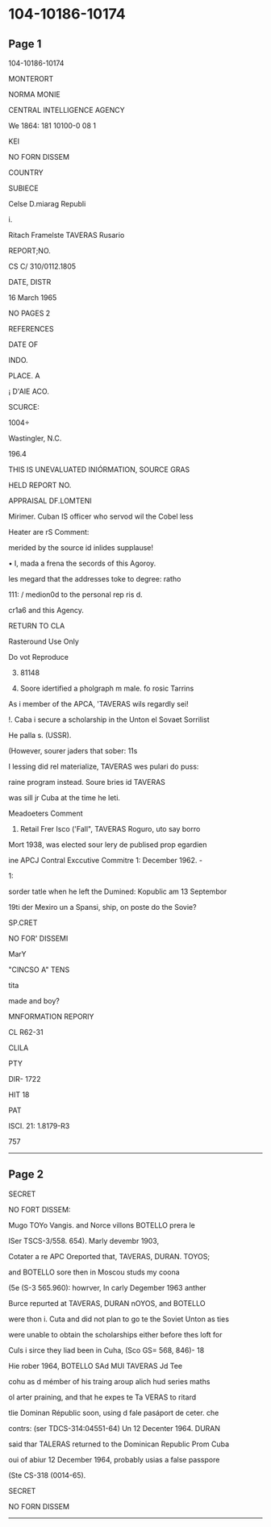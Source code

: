 # 104-10186-10174

## Page 1

104-10186-10174

MONTERORT

NORMA MONIE

CENTRAL INTELLIGENCE AGENCY

We 1864: 181 10100-0 08 1

KEI

NO FORN DISSEM

COUNTRY

SUBIECE

Celse D.miarag Republi

i.

Ritach Framelste TAVERAS Rusario

REPORT;NO.

CS C/ 310/0112.1805

DATE, DISTR

16 March 1965

NO PAGES 2

REFERENCES

DATE OF

INDO.

PLACE. A

¡ D'AIE ACO.

SCURCE:

1004÷

Wastingler, N.C.

196.4

THIS IS UNEVALUATED INIÓRMATION, SOURCE GRAS

HELD REPORT NO.

APPRAISAL DF.LOMTENI

Mirimer. Cuban IS officer who servod wil the Cobel less

Heater are rS Comment:

merided by the source id inlides supplause!

• I, mada a frena the secords of this Agoroy.

les megard that the addresses toke to degree: ratho

111: / medion0d to the personal rep ris d.

cr1a6 and this Agency.

RETURN TO CLA

Rasteround Use Only

Do vot Reproduce

3. 81148

1. Soore idertified a pholgraph m male. fo rosic Tarrins

As i member of the APCA, 'TAVERAS wils regardly sei!

!. Caba i secure a scholarship in the Unton el Sovaet Sorrilist

He palla s. (USSR).

(However, sourer jaders that sober: 11s

I lessing did rel materialize, TAVERAS wes pulari do puss:

raine program instead. Soure bries id TAVERAS

was sill jr Cuba at the time he leti.

Meadoeters Comment

1. Retail Frer Isco ('Fall", TAVERAS Roguro, uto say borro

Mort 1938, was elected sour lery de publised prop egardien

ine APCJ Contral Exccutive Commitre 1: December 1962. -

1:

sorder tatle when he left the Dumined: Kopublic am 13 Septembor

19ti der Mexiro un a Spansi, ship, on poste do the Sovie?

SP.CRET

NO FOR' DISSEMI

MarY

"CINCSO A" TENS

tita

made and boy?

MNFORMATION REPORIY

CL R62-31

CLILA

PTY

DIR- 1722

HIT 18

PAT

ISCI. 21: 1.8179-R3

757

---

## Page 2

SECRET

NO FORT DISSEM:

Mugo TOYo Vangis. and Norce villons BOTELLO prera le

ISer TSCS-3/558. 654). Marly devembr 1903,

Cotater a re APC Oreported that, TAVERAS, DURAN. TOYOS;

and BOTELLO sore then in Moscou studs my coona

(5e (S-3 565.960): howrver, In carly Degember 1963 anther

Burce repurted at TAVERAS, DURAN nOYOS, and BOTELLO

were thon i. Cuta and did not plan to go te the Soviet Unton as ties

were unable to obtain the scholarships either before thes loft for

Culs i sirce they liad been in Cuha, (Sco GS= 568, 846)- 18

Hie rober 1964, BOTELLO SAd MUI TAVERAS Jd Tee

cohu as d mémber of his traing aroup alich hud series maths

ol arter praining, and that he expes te Ta VERAS to ritard

tlie Dominan Républic soon, using d fale pasáport de ceter. che

contrs: (ser TDCS-314:04551-64) Un 12 Decenter 1964. DURAN

said thar TALERAS returned to the Dominican Republic Prom Cuba

oui of abiur 12 December 1964, probably usias a false passpore

(Ste CS-318 (0014-65).

SECRET

NO FORN DISSEM

---

